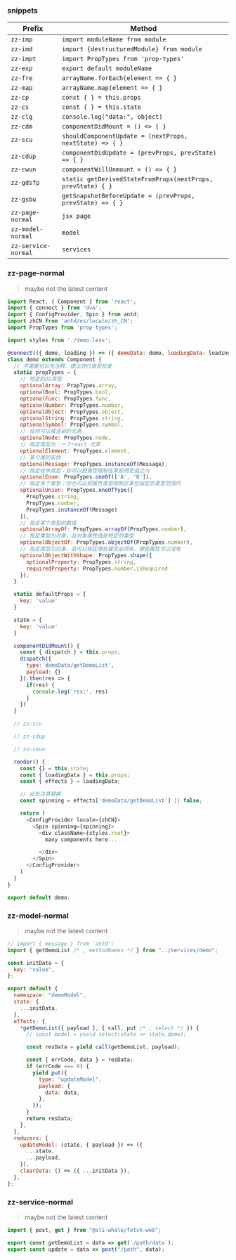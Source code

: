 ### snippets

| Prefix              | Method                                                      |
| ------------------- | ----------------------------------------------------------- |
| `zz-imp`            | `import moduleName from module`                             |
| `zz-imd`            | `import {destructuredModule} from module`                   |
| `zz-impt`           | `import PropTypes from 'prop-types'`                        |
| `zz-exp`            | `export default moduleName`                                 |
| `zz-fre`            | `arrayName.forEach(element => { }`                          |
| `zz-map`            | `arrayName.map(element => { }`                              |
| `zz-cp`             | `const { } = this.props`                                    |
| `zz-cs`             | `const { } = this.state`                                    |
| `zz-clg`            | `console.log("data:", object)`                              |
| `zz-cdm`            | `componentDidMount = () => { }`                             |
| `zz-scu`            | `shouldComponentUpdate = (nextProps, nextState) => { }`     |
| `zz-cdup`           | `componentDidUpdate = (prevProps, prevState) => { }`        |
| `zz-cwun`           | `componentWillUnmount = () => { }`                          |
| `zz-gdsfp`          | `static getDerivedStateFromProps(nextProps, prevState) { }` |
| `zz-gsbu`           | `getSnapshotBeforeUpdate = (prevProps, prevState) => { }`   |
| `zz-page-normal`    | `jsx page`                                                  |
| `zz-model-normal`   | `model`                                                     |
| `zz-service-normal` | `services`                                                  |

### zz-page-normal

> maybe not the latest content

```javascript
import React, { Component } from 'react';
import { connect } from 'dva';
import { ConfigProvider, Spin } from antd;
import zhCN from 'antd/es/locale/zh_CN';
import PropTypes from 'prop-types';

import styles from './demo.less';

@connect(({ demo, loading }) => ({ demoData: demo, loadingData: loading }))
class demo extends Component {
  // 不需要可以先注释，建议进行类型检查
  static propTypes = {
    // 特定的JS类型
    optionalArray: PropTypes.array,
    optionalBool: PropTypes.bool,
    optionalFunc: PropTypes.func,
    optionalNumber: PropTypes.number,
    optionalObject: PropTypes.object,
    optionalString: PropTypes.string,
    optionalSymbol: PropTypes.symbol,
    // 任何可以被渲染的元素
    optionalNode: PropTypes.node,
    // 指定类型为：一个react 元素
    optionalElement: PropTypes.element,
    // 某个类的实例
    optionalMessage: PropTypes.instanceOf(Message),
    // 指定枚举类型：你可以把属性限制在某些特定值之内
    optionalEnum: PropTypes.oneOf(['A', 'B']),
    // 指定多个类型：你也可以把属性类型限制在某些指定的类型范围内
    optionalUnion: PropTypes.oneOfType([
      PropTypes.string,
      PropTypes.number,
      PropTypes.instanceOf(Message)
    ]),
    // 指定某个类型的数组
    optionalArrayOf: PropTypes.arrayOf(PropTypes.number),
    // 指定类型为对象，且对象属性值是特定的类型
    optionalObjectOf: PropTypes.objectOf(PropTypes.number),
    // 指定类型为对象，且可以规定哪些属性必须有，哪些属性可以没有
    optionalObjectWithShape: PropTypes.shape({
      optionalProperty: PropTypes.string,
      requiredProperty: PropTypes.number.isRequired
    }),
  }

  static defaultProps = {
    key: 'value'
  }

  state = {
    key: 'value'
  }

  componentDidMount() {
    const { dispatch } = this.props;
    dispatch({
      type:'demoData/getDemoList',
      payload: {}
    }).then(res => {
      if(res) {
        console.log('res:', res)
      }
    })
  }

  // zz-scu

  // zz-cdup

  // zz-cwun

  render() {
    const {} = this.state;
    const { loadingData } = this.props;
    const { effects } = loadingData;

    // 此处注意替换
    const spinning = effects['demoData/getDemoList'] || false;

    return (
      <ConfigProvider locale={zhCN}>
        <Spin spinning={spinning}>
          <div className={styles.root}>
            many components here...

          </div>
        </Spin>
      </ConfigProvider>
    )
  }
}

export default demo;
```

### zz-model-normal

> maybe not the latest content

```javascript
// import { message } from 'antd';
import { getDemoList /* , methodNames */ } from "../services/demo";

const initData = {
  key: "value",
};

export default {
  namespace: "demoModel",
  state: {
    ...initData,
  },
  effects: {
    *getDemoList({ payload }, { call, put /* , select */ }) {
      // const model = yield select(state => state.demo);

      const resData = yield call(getDemoList, payload);

      const { errCode, data } = resData;
      if (errCode === 0) {
        yield put({
          type: "updateModel",
          payload: {
            data: data,
          },
        });
      }
      return resData;
    },
  },
  reducers: {
    updateModel: (state, { payload }) => ({
      ...state,
      ...payload,
    }),
    clearData: () => ({ ...initData }),
  },
};
```

### zz-service-normal

> maybe not the latest content

```javascript
import { post, get } from "@ali-whale/fetch-web";

export const getDemoList = data => get(`/path/data`);
export const update = data => post("/path", data);
```

